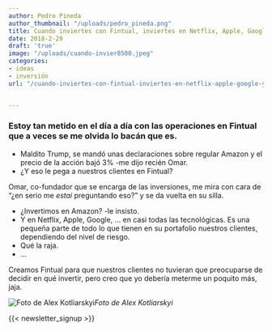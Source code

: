 ```yaml
---
author: Pedro Pineda
author_thumbnail: "/uploads/pedro_pineda.png"
title: Cuando inviertes con Fintual, inviertes en Netflix, Apple, Google y Amazon.
date: 2018-2-29
draft: 'true'
image: "/uploads/cuando-invier8500.jpeg"
categories:
- ideas
- inversión
url: "/cuando-inviertes-con-fintual-inviertes-en-netflix-apple-google-y-amazon-a6bb1c15274d/"


---
```


### Estoy tan metido en el día a día con las operaciones en Fintual que a veces se me olvida lo bacán que es.

- Maldito Trump, se mandó unas declaraciones sobre regular Amazon y el precio de la acción bajó 3% -me dijo recién Omar.
- ¿Y eso le pega a nuestros clientes en Fintual?

Omar, co-fundador que se encarga de las inversiones, me mira con cara de “¿en serio me *estai* preguntando eso?” y se da vuelta en su silla.

- ¿Invertimos en Amazon? -le insisto.
- Y en Netflix, Apple, Google, … en casi todas las tecnológicas. Es una pequeña parte de todo lo que tienen en su portafolio nuestros clientes, dependiendo del nivel de riesgo.
- Qué la raja.
- …

Creamos Fintual para que nuestros clientes no tuvieran que preocuparse de decidir en qué invertir, pero creo que yo debería meterme un poquito más, jaja.

![Foto de Alex Kotliarskyi](/uploads/cuando-invier8500.jpeg)*Foto de Alex Kotliarskyi*

 {{< newsletter_signup >}}